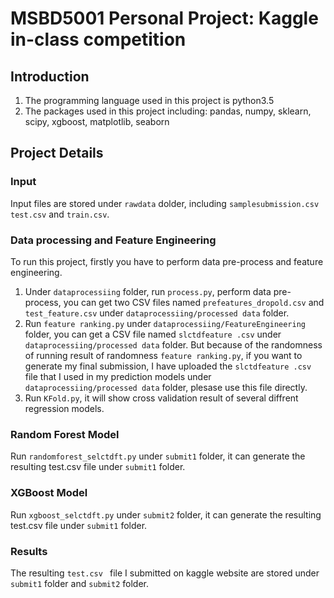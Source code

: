 # MSBD5001 Personal Project: Kaggle in-class competition
## Introduction
1. The programming language used  in this project is python3.5
2. The packages used in this project including: pandas, numpy, sklearn, scipy, xgboost, matplotlib, seaborn
## Project Details
### Input
Input files are stored under `rawdata` dolder, including `samplesubmission.csv` `test.csv` and `train.csv`.
### Data processing and Feature Engineering
To run this project, firstly you have to perform data pre-process and feature engineering.
1. Under `dataprocessiing` folder, run `process.py`, perform data pre-process, you can get two CSV files named `prefeatures_dropold.csv` and `test_feature.csv` under `dataprocessiing/processed data` folder.
2. Run `feature ranking.py` under `dataprocessiing/FeatureEngineering` folder, you can get a CSV file named `slctdfeature .csv` under `dataprocessiing/processed data` folder. But because of the randomness of running result of randomness `feature ranking.py`, if you want to generate my final submission, I have uploaded the `slctdfeature .csv` file that I used in my prediction models under `dataprocessiing/processed data` folder, plesase use this file directly.
3. Run `KFold.py`, it will show cross validation result of several diffrent regression models.
### Random Forest Model
Run `randomforest_selctdft.py` under `submit1` folder, it can generate the resulting test.csv file under `submit1` folder.
### XGBoost Model
Run `xgboost_selctdft.py` under `submit2` folder, it can generate the resulting test.csv file under `submit1` folder.
### Results
The resulting `test.csv ` file I submitted on kaggle website are stored under `submit1` folder and `submit2` folder.
